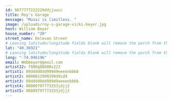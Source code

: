 ```yaml
---
id: 9877777222229ddjjuucc
title: Roy's Garage
message: "Music is limitless. "
image: /uploads/roy-s-garage-vicki-beyer.jpg
host: William Beyer
house_number: "20"
street_name: Delevan Street
# Leaving latitude/longitude fields blank will remove the porch from the Porchfest map.
lat: "40.36921"
# Leaving latitude/longitude fields blank will remove the porch from the Porchfest map.
long: "-74.946196"
email: Wmbbeyer@gmail.com
artist12: f000g88888s222
artist1: 09dddd0dd999d9eeeenbbbb
artist2: 0000022999399d9id9
artist3: 09dddd0dd999d9eeeenbbbb
artist4: 08089797773333jdjj2
artist5: 08089797773333jdjj2
---
```

